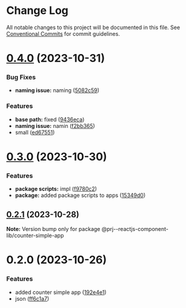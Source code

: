 # Change Log

All notable changes to this project will be documented in this file.
See [Conventional Commits](https://conventionalcommits.org) for commit guidelines.

# [0.4.0](https://github.com/paulAlexSerban/prj--reactjs-component-lib/compare/@prj--reactjs-component-lib/counter-simple-app@0.3.0...@prj--reactjs-component-lib/counter-simple-app@0.4.0) (2023-10-31)

### Bug Fixes

-   **naming issue:** naming ([5082c59](https://github.com/paulAlexSerban/prj--reactjs-component-lib/commit/5082c599e93805b29d3df21e594e67b83160f658))

### Features

-   **base path:** fixed ([9436eca](https://github.com/paulAlexSerban/prj--reactjs-component-lib/commit/9436ecafd5addb266153737a53f95922733b9a63))
-   **naming issue:** namin ([f2bb365](https://github.com/paulAlexSerban/prj--reactjs-component-lib/commit/f2bb365256593d698336ba08b8b826545f8d6dc4))
-   small ([ed67551](https://github.com/paulAlexSerban/prj--reactjs-component-lib/commit/ed6755124ed3073708ca574f7bf1414304d5f15c))

# [0.3.0](https://github.com/paulAlexSerban/prj--reactjs-component-lib/compare/@prj--reactjs-component-lib/counter-simple-app@0.2.1...@prj--reactjs-component-lib/counter-simple-app@0.3.0) (2023-10-30)

### Features

-   **package scripts:** impl ([f9780c2](https://github.com/paulAlexSerban/prj--reactjs-component-lib/commit/f9780c2896d185c8adf83f5af0782939e799b430))
-   **package:** added package scripts to apps ([15349d0](https://github.com/paulAlexSerban/prj--reactjs-component-lib/commit/15349d0e3d3eac4222a99a42b28d4d67b764557f))

## [0.2.1](https://github.com/paulAlexSerban/prj--reactjs-component-lib/compare/@prj--reactjs-component-lib/counter-simple-app@0.2.0...@prj--reactjs-component-lib/counter-simple-app@0.2.1) (2023-10-28)

**Note:** Version bump only for package @prj--reactjs-component-lib/counter-simple-app

# 0.2.0 (2023-10-26)

### Features

-   added counter simple app ([192e4e1](https://github.com/paulAlexSerban/prj--reactjs-component-lib/commit/192e4e1544853cc4c5efc747c1d75a04577920bf))
-   json ([ff6c1a7](https://github.com/paulAlexSerban/prj--reactjs-component-lib/commit/ff6c1a7c419f4e66511235803ec26a9db5a85314))
